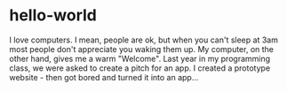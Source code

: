 # hello-world
I love computers.
I mean, people are ok, but when you can't sleep at 3am
most people don't appreciate you waking them up. My
computer, on the other hand, gives me a warm "Welcome".
Last year in my programming class, we were asked to
create a pitch for an app. I created a prototype
website - then got bored and turned it into an app...

